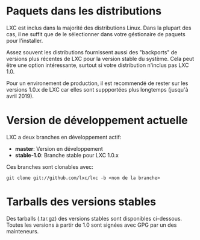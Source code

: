
# Paquets dans les distributions
LXC est inclus dans la majorité des distributions Linux.
Dans la plupart des cas, il ne suffit que de le sélectionner dans
votre géstionaire de paquets pour l'installer.

Assez souvent les distributions fournissent aussi des "backports" de versions
plus récentes de LXC pour la version stable du système.
Cela peut être une option intéressante, surtout si votre distribution n'inclus pas LXC 1.0.

Pour un environement de production, il est recommendé de rester sur les versions 1.0.x de LXC
car elles sont suppportées plus longtemps (jusqu'à avril 2019).

# Version de développement actuelle

LXC a deux branches en développement actif:

 * **master**: Version en développement
 * **stable-1.0**: Branche stable pour LXC 1.0.x

Ces branches sont clonables avec:

    git clone git://github.com/lxc/lxc -b <nom de la branche>

# Tarballs des versions stables

Des tarballs (.tar.gz) des versions stables sont disponibles ci-dessous.
Toutes les versions à partir de 1.0 sont signées avec GPG par un des mainteneurs.
